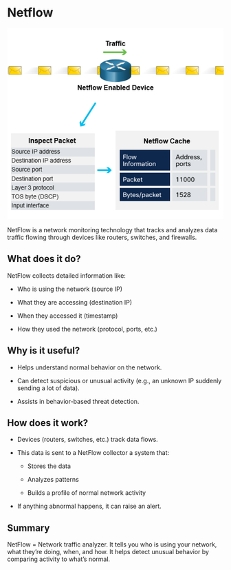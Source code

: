 # Netflow

![](images/netflow.png)

NetFlow is a network monitoring technology that tracks and analyzes data traffic flowing through devices like routers, switches, and firewalls.

## What does it do?
NetFlow collects detailed information like:

- Who is using the network (source IP)

- What they are accessing (destination IP)

- When they accessed it (timestamp)

- How they used the network (protocol, ports, etc.)

## Why is it useful?

- Helps understand normal behavior on the network.

- Can detect suspicious or unusual activity (e.g., an unknown IP suddenly sending a lot of data).

- Assists in behavior-based threat detection.

## How does it work?

- Devices (routers, switches, etc.) track data flows.

- This data is sent to a NetFlow collector a system that:

    - Stores the data

    - Analyzes patterns

    - Builds a profile of normal network activity

- If anything abnormal happens, it can raise an alert.

## Summary

NetFlow = Network traffic analyzer.
It tells you who is using your network, what they’re doing, when, and how.
It helps detect unusual behavior by comparing activity to what’s normal.